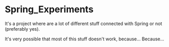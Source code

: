 # Spring_Experiments

It's a project where are a lot of different stuff connected with Spring or not (preferably yes).

It's very possible that most of this stuff doesn't work, because...
Because...
